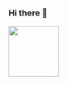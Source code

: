 ### Hi there 👋
<img src="https://sputnik.kg/img/103415/16/1034151699_0:0:2400:1768_1440x900_80_0_1_1a6746a7fc62a7d79c1c573a8bde7b69.jpg.webp?source-sid=%D0%A1%D1%83%D0%BB%D1%82%D0%B0%D0%BD%20%D0%94%D0%BE%D1%81%D0%B0%D0%BB%D0%B8%D0%B5%D0%B2" width="100px">
